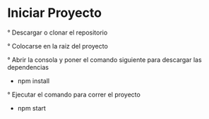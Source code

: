 # Iniciar Proyecto

° Descargar o clonar el repositorio

° Colocarse en la raiz del proyecto

° Abrir la consola y poner el comando siguiente para descargar las dependencias
  - npm install

°  Ejecutar el comando para correr el proyecto
  - npm start
